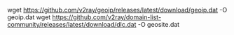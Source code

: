 wget https://github.com/v2ray/geoip/releases/latest/download/geoip.dat -O geoip.dat
wget https://github.com/v2ray/domain-list-community/releases/latest/download/dlc.dat -O geosite.dat
